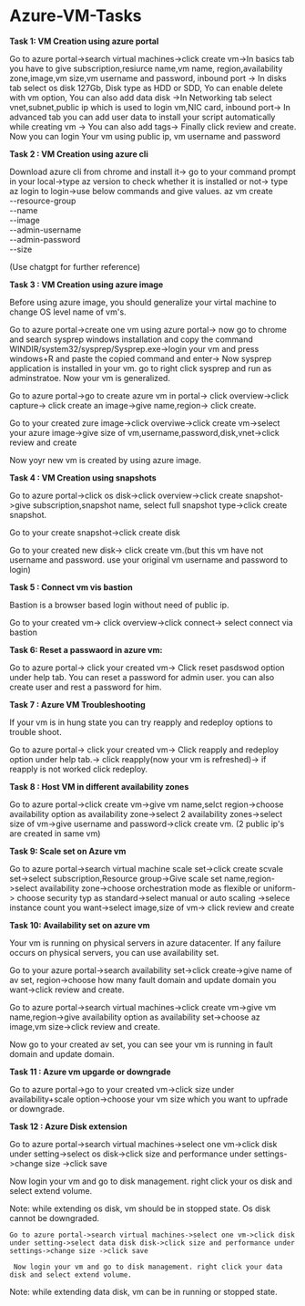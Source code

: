 # Azure-VM-Tasks

**Task 1: VM Creation using azure portal**

Go to azure portal->search virtual machines->click create vm->In basics tab you have to give subscription,resiurce name,vm name, region,availability zone,image,vm size,vm username and password, inbound port -> In disks tab select os disk 127Gb, Disk type as HDD or SDD, Yo can enable delete with vm option, You can also add data disk ->In Networking tab select vnet,subnet,public ip which is used to login vm,NIC card, inbound port-> In advanced tab you can add user data to install your script automatically while creating vm -> You can also add tags-> Finally click review and create.
Now you can login Your vm using public ip, vm username and password

**Task 2  : VM Creation using azure cli**

Download azure cli from chrome and install it-> go to your command prompt in your local->type az version to check whether it is installed or not-> type az login to login->use below commands and give values.
az vm create \
  --resource-group <your-resource-group> \
  --name <your-vm-name> \
  --image <image-sku> \
  --admin-username <your-username> \
  --admin-password <your-password> \
  --size <vm-size>

  (Use chatgpt for further reference)

  **Task 3 : VM Creation using azure image** 

  Before using azure image, you should generalize your virtal machine to change OS level name of vm's.

  Go to azure portal->create one vm using azure portal-> now go to chrome and search sysprep windows installation and copy the command WINDIR/system32/sysprep/Sysprep.exe->login your vm and press windows+R and paste the copied command and enter-> Now sysprep application is installed in your vm. go to right click sysprep and run as adminstratoe. 
  Now your vm is generalized.

  Go to azure portal->go to create azure vm in portal-> click overview->click capture-> click create an image->give name,region-> click create.

  Go to your created zure image->click overviwe->click create vm->select your azure image->give size of vm,username,password,disk,vnet->click review and create

  Now yoyr new vm is created by using azure image.

  **Task 4 : VM Creation using snapshots**

  Go to azure portal->click os disk->click overview->click create snapshot->give subscription,snapshot name, select full snapshot type->click create snapshot.

  Go to your create snapshot->click create disk

  Go to your created new disk->  click create vm.(but this vm have not username and password. use your original vm username and password to login)

  **Task 5 : Connect vm vis bastion**

  Bastion is a browser based login without need of public ip.

  Go to your created vm-> click overview->click connect-> select connect via bastion

  **Task 6: Reset a passwaord in azure vm:**

  Go to azure portal-> click your created vm-> Click reset pasdswod option under help tab.
  You can reset a password for admin user. you can also create user and rest a password for him.

  **Task 7 : Azure VM Troubleshooting**

  If your vm is in hung state you can try reapply and redeploy options to trouble shoot.

  Go to azure portal-> click your created vm-> Click reapply and redeploy option under help tab.-> click reapply(now your vm is refreshed)-> if reapply is not worked click redeploy.

  **Task 8 : Host VM in different availability zones**

  Go to azure portal->click create vm->give vm name,selct region->choose availability option as availability zone->select 2 availability zones->select size of vm->give username and password->click create vm.  (2 public ip's are created in same vm)

  **Task 9: Scale set on Azure vm**

  Go to azure portal->search virtual machine scale set->click create scvale set->select subscription,Resource group->Give scale set name,region->select availability zone->choose orchestration mode as flexible or uniform-> choose security typ as standard->select manual or auto scaling ->selece instance count you want->select image,size of vm-> click review and create

  **Task 10: Availability set on azure vm**

  Your vm is running on physical servers in azure datacenter. If any failure occurs on physical servers, you can use availability set.

  Go to your azure portal->search availability set->click create->give name of av set, region->choose how many fault domain and update domain you want->click review and create.

  Go to azure portal->search virtual machines->click create vm->give vm name,region->give availability option as availability set->choose az image,vm size->click review and create.

  Now go to your created av set, you can see your vm is running in fault domain and update domain.

  **Task 11 : Azure vm upgarde or downgrade**

  Go to azure portal->go to your created vm->click size under availability+scale option->choose your vm size which you want to upfrade or downgrade.

  **Task 12 :  Azure Disk extension** 

  Go to azure portal->search virtual machines->select one vm->click disk under setting->select os disk->click size and performance under settings->change size ->click save

  Now login your vm and go to disk management. right click your os disk and select extend volume.

  Note: while extending os disk, vm should be in stopped state.
        Os disk cannot be downgraded.

    Go to azure portal->search virtual machines->select one vm->click disk under setting->select data disk disk->click size and performance under settings->change size ->click save

     Now login your vm and go to disk management. right click your data disk and select extend volume.

  Note: while extending data disk, vm can be in running or  stopped state.

  

  
